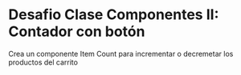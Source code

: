 # Desafio Clase Componentes II: Contador con botón
Crea un componente Item Count para incrementar o decremetar los productos del carrito